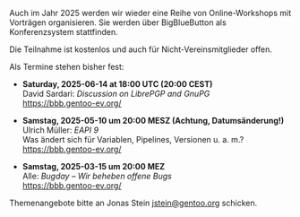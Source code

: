 <!--
.. title: Online-Workshops 2025
.. slug: online-workshops-2025
.. date: 2025-02-23 15:56:19 UTC+01:00
.. tags: 
.. category: 
.. link: 
.. description: 
.. type: text
-->

Auch im Jahr 2025 werden wir wieder eine Reihe von Online-Workshops
mit Vorträgen organisieren. Sie werden über BigBlueButton als
Konferenzsystem stattfinden.

Die Teilnahme ist kostenlos und auch für Nicht-Vereinsmitglieder offen.

Als Termine stehen bisher fest:

- **Saturday, 2025-06-14 at 18:00 UTC (20:00 CEST)**  
  David Sardari: *Discussion on LibrePGP and GnuPG*  
  <https://bbb.gentoo-ev.org/>

- **Samstag, 2025-05-10 um 20:00 MESZ (Achtung, Datumsänderung!)**  
  Ulrich Müller: *EAPI 9*  
  Was ändert sich für Variablen, Pipelines, Versionen u. a. m.?  
  <https://bbb.gentoo-ev.org/>

- **Samstag, 2025-03-15 um 20:00 MEZ**  
  Alle: *Bugday – Wir beheben offene Bugs*  
  <https://bbb.gentoo-ev.org/>

Themenangebote bitte an Jonas Stein <jstein@gentoo.org> schicken.
